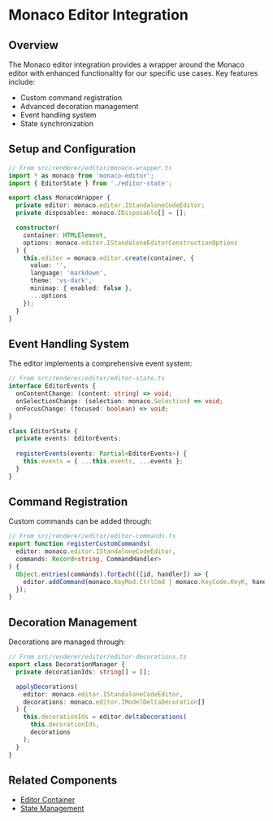 # Monaco Editor Integration

## Overview
The Monaco editor integration provides a wrapper around the Monaco editor with enhanced functionality for our specific use cases. Key features include:

- Custom command registration
- Advanced decoration management
- Event handling system
- State synchronization

## Setup and Configuration

```typescript
// From src/renderer/editor/monaco-wrapper.ts
import * as monaco from 'monaco-editor';
import { EditorState } from './editor-state';

export class MonacoWrapper {
  private editor: monaco.editor.IStandaloneCodeEditor;
  private disposables: monaco.IDisposable[] = [];

  constructor(
    container: HTMLElement,
    options: monaco.editor.IStandaloneEditorConstructionOptions
  ) {
    this.editor = monaco.editor.create(container, {
      value: '',
      language: 'markdown',
      theme: 'vs-dark',
      minimap: { enabled: false },
      ...options
    });
  }
}
```

## Event Handling System

The editor implements a comprehensive event system:

```typescript
// From src/renderer/editor/editor-state.ts
interface EditorEvents {
  onContentChange: (content: string) => void;
  onSelectionChange: (selection: monaco.Selection) => void;
  onFocusChange: (focused: boolean) => void;
}

class EditorState {
  private events: EditorEvents;
  
  registerEvents(events: Partial<EditorEvents>) {
    this.events = { ...this.events, ...events };
  }
}
```

## Command Registration

Custom commands can be added through:

```typescript
// From src/renderer/editor/editor-commands.ts
export function registerCustomCommands(
  editor: monaco.editor.IStandaloneCodeEditor,
  commands: Record<string, CommandHandler>
) {
  Object.entries(commands).forEach(([id, handler]) => {
    editor.addCommand(monaco.KeyMod.CtrlCmd | monaco.KeyCode.KeyK, handler);
  });
}
```

## Decoration Management

Decorations are managed through:

```typescript
// From src/renderer/editor/editor-decorations.ts
export class DecorationManager {
  private decorationIds: string[] = [];

  applyDecorations(
    editor: monaco.editor.IStandaloneCodeEditor,
    decorations: monaco.editor.IModelDeltaDecoration[]
  ) {
    this.decorationIds = editor.deltaDecorations(
      this.decorationIds,
      decorations
    );
  }
}
```

## Related Components
- [Editor Container](../components/editor-container.md)
- [State Management](./state-management.md)